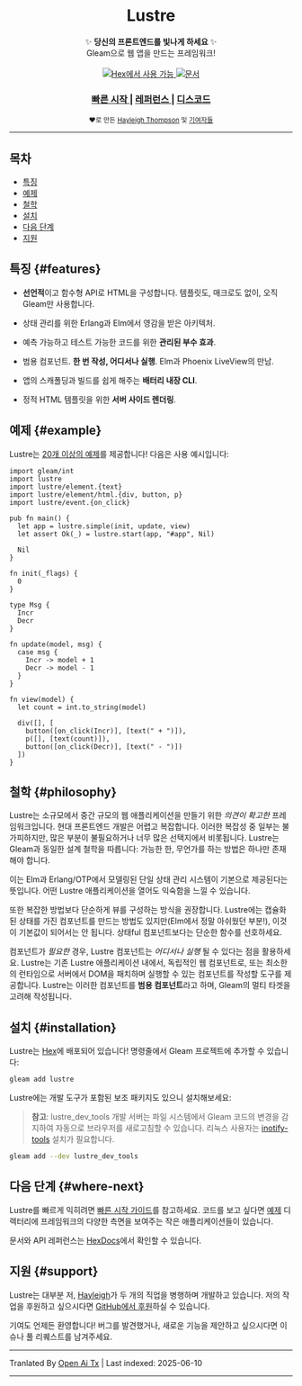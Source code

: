 <h1 align="center">Lustre</h1>

<div align="center">
  ✨ <strong>당신의 프론트엔드를 빛나게 하세요</strong> ✨
</div>

<div align="center">
  Gleam으로 웹 앱을 만드는 프레임워크!
</div>

<br />

<div align="center">
  <a href="https://hex.pm/packages/lustre">
    <img src="https://img.shields.io/hexpm/v/lustre"
      alt="Hex에서 사용 가능" />
  </a>
  <a href="https://hexdocs.pm/lustre">
    <img src="https://img.shields.io/badge/hex-docs-ffaff3"
      alt="문서" />
  </a>
</div>

<div align="center">
  <h3>
    <!--
    <a href="https://lustre.build">
      웹사이트
    </a>
    <span> | </span>
    -->
    <a href="https://hexdocs.pm/lustre/guide/01-quickstart.html">
      빠른 시작
    </a>
    <span> | </span>
    <a href="https://hexdocs.pm/lustre">
      레퍼런스
    </a>
    <span> | </span>
    <a href="https://discord.gg/Fm8Pwmy">
      디스코드
    </a>
  </h3>
</div>

<div align="center">
  <sub>❤︎로 만든
  <a href="https://twitter.com/hayleighdotdev">Hayleigh Thompson</a> 및
  <a href="https://github.com/lustre-labs/lustre/graphs/contributors">
    기여자들
  </a>
</div>

---

## 목차

- [특징](#features)
- [예제](#example)
- [철학](#philosophy)
- [설치](#installation)
- [다음 단계](#where-next)
- [지원](#support)

## 특징 {#features}

- **선언적**이고 함수형 API로 HTML을 구성합니다. 템플릿도, 매크로도 없이,
  오직 Gleam만 사용합니다.

- 상태 관리를 위한 Erlang과 Elm에서 영감을 받은 아키텍처.

- 예측 가능하고 테스트 가능한 코드를 위한 **관리된 부수 효과**.

- 범용 컴포넌트. **한 번 작성, 어디서나 실행**. Elm과 Phoenix LiveView의 만남.

- 앱의 스캐폴딩과 빌드를 쉽게 해주는 **배터리 내장 CLI**.

- 정적 HTML 템플릿을 위한 **서버 사이드 렌더링**.

## 예제 {#example}

Lustre는 [20개 이상의 예제](https://hexdocs.pm/lustre/reference/examples.html)를 제공합니다!
다음은 사용 예시입니다:

```gleam
import gleam/int
import lustre
import lustre/element.{text}
import lustre/element/html.{div, button, p}
import lustre/event.{on_click}

pub fn main() {
  let app = lustre.simple(init, update, view)
  let assert Ok(_) = lustre.start(app, "#app", Nil)

  Nil
}

fn init(_flags) {
  0
}

type Msg {
  Incr
  Decr
}

fn update(model, msg) {
  case msg {
    Incr -> model + 1
    Decr -> model - 1
  }
}

fn view(model) {
  let count = int.to_string(model)

  div([], [
    button([on_click(Incr)], [text(" + ")]),
    p([], [text(count)]),
    button([on_click(Decr)], [text(" - ")])
  ])
}
```

## 철학 {#philosophy}

Lustre는 소규모에서 중간 규모의 웹 애플리케이션을 만들기 위한 _의견이 확고한_ 프레임워크입니다. 현대 프론트엔드 개발은 어렵고 복잡합니다. 이러한 복잡성 중 일부는 불가피하지만, 많은 부분이 불필요하거나 너무 많은 선택지에서 비롯됩니다. Lustre는 Gleam과 동일한 설계 철학을 따릅니다: 가능한 한, 무언가를 하는 방법은 하나만 존재해야 합니다.

이는 Elm과 Erlang/OTP에서 모델링된 단일 상태 관리 시스템이 기본으로 제공된다는 뜻입니다. 어떤 Lustre 애플리케이션을 열어도 익숙함을 느낄 수 있습니다.

또한 복잡한 방법보다 단순하게 뷰를 구성하는 방식을 권장합니다. Lustre에는 캡슐화된 상태를 가진 컴포넌트를 만드는 방법도 있지만(Elm에서 정말 아쉬웠던 부분!), 이것이 기본값이 되어서는 안 됩니다. 상태ful 컴포넌트보다는 단순한 함수를 선호하세요.

컴포넌트가 _필요한_ 경우, Lustre 컴포넌트는 _어디서나 실행_ 될 수 있다는 점을 활용하세요. Lustre는 기존 Lustre 애플리케이션 내에서, 독립적인 웹 컴포넌트로, 또는 최소한의 런타임으로 서버에서 DOM을 패치하며 실행할 수 있는 컴포넌트를 작성할 도구를 제공합니다. Lustre는 이러한 컴포넌트를 **범용 컴포넌트**라고 하며, Gleam의 멀티 타겟을 고려해 작성됩니다.

## 설치 {#installation}

Lustre는 [Hex](https://hex.pm/packages/lustre)에 배포되어 있습니다! 명령줄에서 Gleam 프로젝트에 추가할 수 있습니다:

```sh
gleam add lustre
```

Lustre에는 개발 도구가 포함된 보조 패키지도 있으니 설치해보세요:

> **참고**: lustre_dev_tools 개발 서버는 파일 시스템에서 Gleam 코드의 변경을 감지하여 자동으로 브라우저를 새로고침할 수 있습니다. 리눅스 사용자는 [inotify-tools]() 설치가 필요합니다.

```sh
gleam add --dev lustre_dev_tools
```

## 다음 단계 {#where-next}

Lustre를 빠르게 익히려면 [빠른 시작 가이드](https://hexdocs.pm/lustre/guide/01-quickstart.html)를 참고하세요.
코드를 보고 싶다면 [예제](https://github.com/lustre-labs/lustre/tree/main/examples)
디렉터리에 프레임워크의 다양한 측면을 보여주는 작은 애플리케이션들이 있습니다.

문서와 API 레퍼런스는
[HexDocs](https://hexdocs.pm/lustre)에서 확인할 수 있습니다.

## 지원 {#support}

Lustre는 대부분 저, [Hayleigh](https://github.com/hayleigh-dot-dev)가 두 개의 직업을 병행하며 개발하고 있습니다.
저의 작업을 후원하고 싶으시다면 [GitHub에서 후원](https://github.com/sponsors/hayleigh-dot-dev)하실 수 있습니다.

기여도 언제든 환영합니다! 버그를 발견했거나, 새로운 기능을 제안하고 싶으시다면 이슈나 풀 리퀘스트를 남겨주세요.

---

Tranlated By [Open Ai Tx](https://github.com/OpenAiTx/OpenAiTx) | Last indexed: 2025-06-10

---